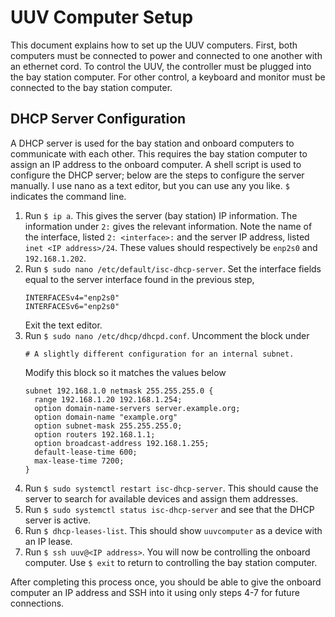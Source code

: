 # UUV Computer Setup
This document explains how to set up the UUV computers. First, both computers must be connected to power and connected to
one another with an ethernet cord. To control the UUV, the controller must be plugged into the bay station computer. For
other control, a keyboard and monitor must be connected to the bay station computer.

## DHCP Server Configuration
A DHCP server is used for the bay station and onboard computers to communicate with each other. This requires the bay
station computer to assign an IP address to the onboard computer. A shell script is used to configure the DHCP server; 
below are the steps to configure the server manually. I use nano as a text editor, but you can use any you like. `$`
indicates the command line.

1. Run `$ ip a`. This gives the server (bay station) IP information. The information under `2:` gives the relevant 
   information. Note the name of the interface, listed `2: <interface>:` and the server IP address, listed
   `inet <IP address>/24`. These values should respectively be `enp2s0` and `192.168.1.202`.
2. Run `$ sudo nano /etc/default/isc-dhcp-server`. Set the interface fields
   equal to the server interface found in the previous step, 
   ```
   INTERFACESv4="enp2s0"
   INTERFACESv6="enp2s0"    
   ```
   Exit the text editor.
3. Run `$ sudo nano /etc/dhcp/dhcpd.conf`. Uncomment the block under
   ```
   # A slightly different configuration for an internal subnet.
   ```
   Modify this block so it matches the values below
   ```
   subnet 192.168.1.0 netmask 255.255.255.0 {
     range 192.168.1.20 192.168.1.254;
     option domain-name-servers server.example.org;
     option domain-name "example.org"
     option subnet-mask 255.255.255.0;
     option routers 192.168.1.1;
     option broadcast-address 192.168.1.255;
     default-lease-time 600;
     max-lease-time 7200;
   }
   ```
4. Run `$ sudo systemctl restart isc-dhcp-server`. This should cause the server to search for available devices and
   assign them addresses.
5. Run `$ sudo systemctl status isc-dhcp-server` and see that the DHCP server is active.
6. Run `$ dhcp-leases-list`. This should show `uuvcomputer` as a device with an IP lease.
7. Run `$ ssh uuv@<IP address>`. You will now be controlling the onboard computer. Use `$ exit` to return to controlling
   the bay station computer.

After completing this process once, you should be able to give the onboard computer an IP address and SSH into it using
only steps 4-7 for future connections.